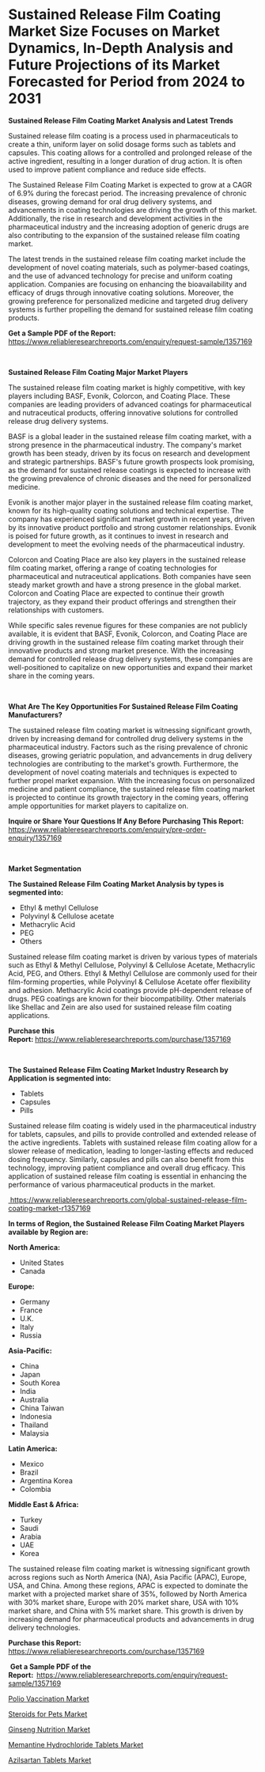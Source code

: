 <p><h1>Sustained Release Film Coating Market Size Focuses on Market Dynamics, In-Depth Analysis and Future Projections of its Market Forecasted for Period from 2024 to 2031</h1></p><p><strong>Sustained Release Film Coating Market Analysis and Latest Trends</strong></p>
<p><p>Sustained release film coating is a process used in pharmaceuticals to create a thin, uniform layer on solid dosage forms such as tablets and capsules. This coating allows for a controlled and prolonged release of the active ingredient, resulting in a longer duration of drug action. It is often used to improve patient compliance and reduce side effects.</p><p>The Sustained Release Film Coating Market is expected to grow at a CAGR of 6.9% during the forecast period. The increasing prevalence of chronic diseases, growing demand for oral drug delivery systems, and advancements in coating technologies are driving the growth of this market. Additionally, the rise in research and development activities in the pharmaceutical industry and the increasing adoption of generic drugs are also contributing to the expansion of the sustained release film coating market.</p><p>The latest trends in the sustained release film coating market include the development of novel coating materials, such as polymer-based coatings, and the use of advanced technology for precise and uniform coating application. Companies are focusing on enhancing the bioavailability and efficacy of drugs through innovative coating solutions. Moreover, the growing preference for personalized medicine and targeted drug delivery systems is further propelling the demand for sustained release film coating products.</p></p>
<p><strong>Get a Sample PDF of the Report:&nbsp;</strong> <a href="https://www.reliableresearchreports.com/enquiry/request-sample/1357169">https://www.reliableresearchreports.com/enquiry/request-sample/1357169</a></p>
<p>&nbsp;</p>
<p><strong>Sustained Release Film Coating Major Market Players</strong></p>
<p><p>The sustained release film coating market is highly competitive, with key players including BASF, Evonik, Colorcon, and Coating Place. These companies are leading providers of advanced coatings for pharmaceutical and nutraceutical products, offering innovative solutions for controlled release drug delivery systems.</p><p>BASF is a global leader in the sustained release film coating market, with a strong presence in the pharmaceutical industry. The company's market growth has been steady, driven by its focus on research and development and strategic partnerships. BASF's future growth prospects look promising, as the demand for sustained release coatings is expected to increase with the growing prevalence of chronic diseases and the need for personalized medicine.</p><p>Evonik is another major player in the sustained release film coating market, known for its high-quality coating solutions and technical expertise. The company has experienced significant market growth in recent years, driven by its innovative product portfolio and strong customer relationships. Evonik is poised for future growth, as it continues to invest in research and development to meet the evolving needs of the pharmaceutical industry.</p><p>Colorcon and Coating Place are also key players in the sustained release film coating market, offering a range of coating technologies for pharmaceutical and nutraceutical applications. Both companies have seen steady market growth and have a strong presence in the global market. Colorcon and Coating Place are expected to continue their growth trajectory, as they expand their product offerings and strengthen their relationships with customers.</p><p>While specific sales revenue figures for these companies are not publicly available, it is evident that BASF, Evonik, Colorcon, and Coating Place are driving growth in the sustained release film coating market through their innovative products and strong market presence. With the increasing demand for controlled release drug delivery systems, these companies are well-positioned to capitalize on new opportunities and expand their market share in the coming years.</p></p>
<p>&nbsp;</p>
<p><strong>What Are The Key Opportunities For Sustained Release Film Coating Manufacturers?</strong></p>
<p><p>The sustained release film coating market is witnessing significant growth, driven by increasing demand for controlled drug delivery systems in the pharmaceutical industry. Factors such as the rising prevalence of chronic diseases, growing geriatric population, and advancements in drug delivery technologies are contributing to the market's growth. Furthermore, the development of novel coating materials and techniques is expected to further propel market expansion. With the increasing focus on personalized medicine and patient compliance, the sustained release film coating market is projected to continue its growth trajectory in the coming years, offering ample opportunities for market players to capitalize on.</p></p>
<p><strong>Inquire or Share Your Questions If Any Before Purchasing This Report:</strong> <a href="https://www.reliableresearchreports.com/enquiry/pre-order-enquiry/1357169">https://www.reliableresearchreports.com/enquiry/pre-order-enquiry/1357169</a></p>
<p>&nbsp;</p>
<p><strong>Market Segmentation</strong></p>
<p><strong>The Sustained Release Film Coating Market Analysis by types is segmented into:</strong></p>
<p><ul><li>Ethyl & methyl Cellulose</li><li>Polyvinyl & Cellulose acetate</li><li>Methacrylic Acid</li><li>PEG</li><li>Others</li></ul></p>
<p><p>Sustained release film coating market is driven by various types of materials such as Ethyl & Methyl Cellulose, Polyvinyl & Cellulose Acetate, Methacrylic Acid, PEG, and Others. Ethyl & Methyl Cellulose are commonly used for their film-forming properties, while Polyvinyl & Cellulose Acetate offer flexibility and adhesion. Methacrylic Acid coatings provide pH-dependent release of drugs. PEG coatings are known for their biocompatibility. Other materials like Shellac and Zein are also used for sustained release film coating applications.</p></p>
<p><strong>Purchase this Report:&nbsp;</strong><a href="https://www.reliableresearchreports.com/purchase/1357169">https://www.reliableresearchreports.com/purchase/1357169</a></p>
<p>&nbsp;</p>
<p><strong>The Sustained Release Film Coating Market Industry Research by Application is segmented into:</strong></p>
<p><ul><li>Tablets</li><li>Capsules</li><li>Pills</li></ul></p>
<p><p>Sustained release film coating is widely used in the pharmaceutical industry for tablets, capsules, and pills to provide controlled and extended release of the active ingredients. Tablets with sustained release film coating allow for a slower release of medication, leading to longer-lasting effects and reduced dosing frequency. Similarly, capsules and pills can also benefit from this technology, improving patient compliance and overall drug efficacy. This application of sustained release film coating is essential in enhancing the performance of various pharmaceutical products in the market.</p></p>
<p><a href="https://www.reliableresearchreports.com/global-sustained-release-film-coating-market-r1357169">&nbsp;https://www.reliableresearchreports.com/global-sustained-release-film-coating-market-r1357169</a></p>
<p><strong>In terms of Region, the Sustained Release Film Coating Market Players available by Region are:</strong></p>
<p>
    <p> <strong> North America: </strong>
        <ul>
            <li>United States</li>
            <li>Canada</li>
        </ul>
        </p> 
    <p> <strong> Europe: </strong>
        <ul>
            <li>Germany</li>
            <li>France</li>
            <li>U.K.</li>
            <li>Italy</li>
            <li>Russia</li>
        </ul>
        </p> 
    <p> <strong> Asia-Pacific: </strong>
        <ul>
            <li>China</li>
            <li>Japan</li>
            <li>South Korea</li>
            <li>India</li>
            <li>Australia</li>
            <li>China Taiwan</li>
            <li>Indonesia</li>
            <li>Thailand</li>
            <li>Malaysia</li>
        </ul>
        </p> 
    <p> <strong> Latin America: </strong>
        <ul>
            <li>Mexico</li>
            <li>Brazil</li>
            <li>Argentina Korea</li>
            <li>Colombia</li>
        </ul>
        </p> 
    <p> <strong> Middle East & Africa: </strong>
        <ul>
            <li>Turkey</li>
            <li>Saudi</li>
            <li>Arabia</li>
            <li>UAE</li>
            <li>Korea</li>
        </ul>
    </p>
    </p>
<p><p>The sustained release film coating market is witnessing significant growth across regions such as North America (NA), Asia Pacific (APAC), Europe, USA, and China. Among these regions, APAC is expected to dominate the market with a projected market share of 35%, followed by North America with 30% market share, Europe with 20% market share, USA with 10% market share, and China with 5% market share. This growth is driven by increasing demand for pharmaceutical products and advancements in drug delivery technologies.</p></p>
<p><strong>Purchase this Report: </strong><a href="https://www.reliableresearchreports.com/purchase/1357169">https://www.reliableresearchreports.com/purchase/1357169</a></p>
<p>&nbsp;<strong>Get a Sample PDF of the Report:&nbsp;&nbsp;</strong><a href="https://www.reliableresearchreports.com/enquiry/request-sample/1357169">https://www.reliableresearchreports.com/enquiry/request-sample/1357169</a></p>
<p><strong></strong></p>
<p><p><a href="https://github.com/ranaacryptoaddmin/Market-Research-Report-List-1/blob/main/polio-vaccination-market.md">Polio Vaccination Market</a></p><p><a href="https://github.com/RoccoManning/Market-Research-Report-List-6/blob/main/steroids-for-pets-market.md">Steroids for Pets Market</a></p><p><a href="https://github.com/gulaimolin/Market-Research-Report-List-6/blob/main/ginseng-nutrition-market.md">Ginseng Nutrition Market</a></p><p><a href="https://github.com/mauripalmi/Market-Research-Report-List-5/blob/main/memantine-hydrochloride-tablets-market.md">Memantine Hydrochloride Tablets Market</a></p><p><a href="https://github.com/jadenRaynor/Market-Research-Report-List-1/blob/main/azilsartan-tablets-market.md">Azilsartan Tablets Market</a></p></p>